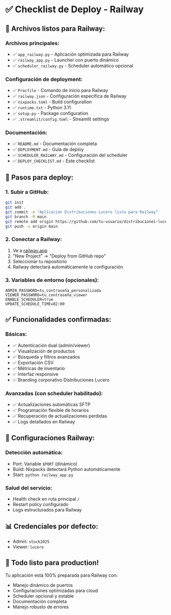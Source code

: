 # ✅ Checklist de Deploy - Railway

## 📁 Archivos listos para Railway:

### Archivos principales:
- ✅ `app_railway.py` - Aplicación optimizada para Railway
- ✅ `railway_app.py` - Launcher con puerto dinámico
- ✅ `scheduler_railway.py` - Scheduler automático opcional

### Configuración de deployment:
- ✅ `Procfile` - Comando de inicio para Railway
- ✅ `railway.json` - Configuración específica de Railway
- ✅ `nixpacks.toml` - Build configuration
- ✅ `runtime.txt` - Python 3.11
- ✅ `setup.py` - Package configuration
- ✅ `.streamlit/config.toml` - Streamlit settings

### Documentación:
- ✅ `README.md` - Documentación completa
- ✅ `DEPLOYMENT.md` - Guía de deploy
- ✅ `SCHEDULER_RAILWAY.md` - Configuración del scheduler
- ✅ `DEPLOY_CHECKLIST.md` - Este checklist

## 🚀 Pasos para deploy:

### 1. Subir a GitHub:
```bash
git init
git add .
git commit -m "Aplicación Distribuciones Lucero lista para Railway"
git branch -M main
git remote add origin https://github.com/tu-usuario/distribuciones-lucero.git
git push -u origin main
```

### 2. Conectar a Railway:
1. Ve a [railway.app](https://railway.app)
2. "New Project" → "Deploy from GitHub repo"
3. Seleccionar tu repositorio
4. Railway detectará automáticamente la configuración

### 3. Variables de entorno (opcionales):
```
ADMIN_PASSWORD=tu_contraseña_personalizada
VIEWER_PASSWORD=tu_contraseña_viewer
ENABLE_SCHEDULER=true
UPDATE_SCHEDULE_TIME=02:00
```

## ✅ Funcionalidades confirmadas:

### Básicas:
- ✅ Autenticación dual (admin/viewer)
- ✅ Visualización de productos
- ✅ Búsqueda y filtros avanzados
- ✅ Exportación CSV
- ✅ Métricas de inventario
- ✅ Interfaz responsive
- ✅ Branding corporativo Distribuciones Lucero

### Avanzadas (con scheduler habilitado):
- ✅ Actualizaciones automáticas SFTP
- ✅ Programación flexible de horarios
- ✅ Recuperación de actualizaciones perdidas
- ✅ Logs detallados en Railway

## 🔧 Configuraciones Railway:

### Detección automática:
- Port: Variable `$PORT` (dinámico)
- Build: Nixpacks detectará Python automáticamente
- Start: `python railway_app.py`

### Salud del servicio:
- Health check en ruta principal `/`
- Restart policy configurado
- Logs estructurados para Railway

## 📊 Credenciales por defecto:
- Admin: `stock2025`
- Viewer: `lucero`

## 🎯 Todo listo para production!

Tu aplicación está 100% preparada para Railway con:
- Manejo dinámico de puertos
- Configuraciones optimizadas para cloud
- Scheduler opcional y estable
- Documentación completa
- Manejo robusto de errores